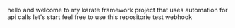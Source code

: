 hello and welcome to my karate framework project that uses automation for api calls 
let's start
feel free to use this repositorie
test webhook